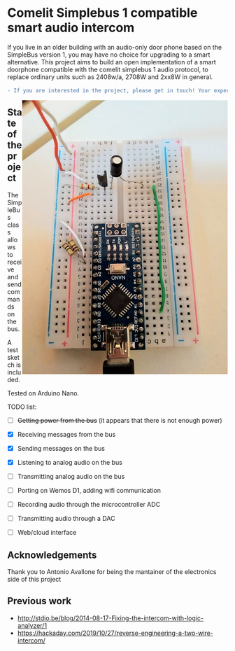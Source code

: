 # Comelit Simplebus 1 compatible smart audio intercom
If you live in an older building with an audio-only door phone based on the SimpleBus version 1, you may have no choice for upgrading to a smart alternative. This project aims to build an open implementation of a smart doorphone compatible with the comelit simplebus 1 audio protocol, to replace ordinary units such as 2408w/a, 2708W and 2xx8W in general.

```diff
- If you are interested in the project, please get in touch! Your expertise is appreciated.
```

<img src="breadboard.jpg" align="right" />

## State of the project
The SimpleBus class allows to receive and send commands on the bus.

A test sketch is included.

Tested on Arduino Nano.

TODO list:
- [ ] ~~Getting power from the bus~~ (it appears that there is not enough power)
- [x] Receiving messages from the bus
- [x] Sending messages on the bus
- [x] Listening to analog audio on the bus
- [ ] Transmitting analog audio on the bus
- [ ] Porting on Wemos D1, adding wifi communication
- [ ] Recording audio through the microcontroller ADC
- [ ] Transmitting audio through a DAC
- [ ] Web/cloud interface


## Acknowledgements
Thank you to Antonio Avallone for being the mantainer of the electronics side of this project

## Previous work
* http://stdio.be/blog/2014-08-17-Fixing-the-intercom-with-logic-analyzer/1
* https://hackaday.com/2019/10/27/reverse-engineering-a-two-wire-intercom/
